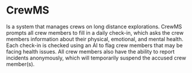 # CrewMS

Is a system that manages crews on long distance explorations. CrewMS prompts all crew members to fill in a daily check-in, which asks the crew members information about their physical, emotional, and mental health. Each check-in is checked using an AI to flag crew members that may be facing health issues. All crew members also have the ability to report incidents anonymously, which will temporarily suspend the accused crew member(s).
